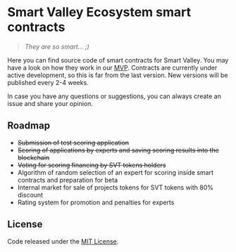 # Smart Valley Ecosystem smart contracts

>*They are so smart... ;)*

Here you can find source code of smart contracts for Smart Valley. You may have a look on how they work in our [MVP](https://mvp.smartvalley.io). Contracts are currently under active development, so this is far from the last version. New versions will be published every 2-4 weeks.

In case you have any questions or suggestions, you can always create an issue and share your opinion.

## Roadmap
- ~~Submission of test scoring application~~
- ~~Scoring of applications by experts and saving scoring results into the blockchain~~
- ~~Voting for scoring financing by SVT tokens holders~~
- Algorithm of random selection of an expert for scoring inside smart contracts and preparation for beta
- Internal market for sale of projects tokens for SVT tokens with 80% discount
- Rating system for promotion and penalties for experts

## License

Code released under the [MIT License](https://github.com/SmartValleyEcosystem/smartvalley.sc/blob/master/LICENSE).